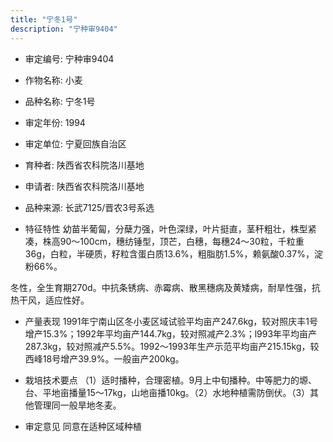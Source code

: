 ```yaml
---
title: "宁冬1号"
description: "宁种审9404"
---
```

* 审定编号:  宁种审9404

*  作物名称:  小麦

*  品种名称:  宁冬1号

*  审定年份:  1994

*  审定单位:  宁夏回族自治区

* 育种者:  陕西省农科院洛川基地

*  申请者:  陕西省农科院洛川基地

*  品种来源:  长武7125/晋农3号系选

*  特征特性
幼苗半葡匐，分蘖力强，叶色深绿，叶片挺直，茎秆粗壮，株型紧凑，株高90～100cm，穗纺锤型，顶芒，白穗，每穗24～30粒，千粒重36g，白粒，半硬质，籽粒含蛋白质13.6%，粗脂肪1.5%，赖氨酸0.37%，淀粉66%。
冬性，全生育期270d。中抗条锈病、赤霉病、散黑穗病及黄矮病，耐旱性强，抗热干风，适应性好。


*  产量表现
1991年宁南山区冬小麦区域试验平均亩产247.6kg，较对照庆丰1号增产15.3%；1992年平均亩产144.7kg，较对照减产2.3%；l993年平均亩产287.3kg，较对照减产5.5%。1992～1993年生产示范平均亩产215.15kg，较西峰18号增产39.9%。一般亩产200kg。

*  栽培技术要点
（1）适时播种，合理密植。9月上中旬播种。中等肥力的塬、台、平地亩播量15～17kg，山地亩播10kg。（2）水地种植需防倒伏。（3）其他管理同一般旱地冬麦。 

*  审定意见
同意在适种区域种植
